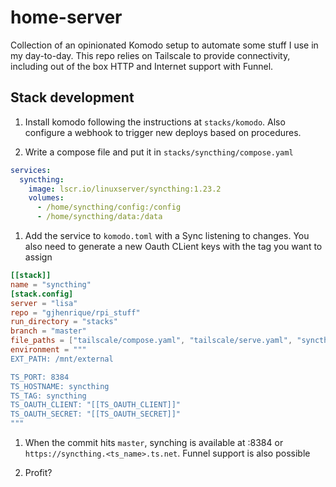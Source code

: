 # home-server

Collection of an opinionated Komodo setup to automate some stuff I use in my day-to-day. This repo relies on Tailscale to provide connectivity, including out of the box HTTP and Internet support with Funnel.

## Stack development

1. Install komodo following the instructions at `stacks/komodo`. Also configure a webhook to trigger new deploys based on procedures.

1. Write a compose file and put it in `stacks/syncthing/compose.yaml`

``` yaml
services:
  syncthing:
    image: lscr.io/linuxserver/syncthing:1.23.2
    volumes:
      - /home/syncthing/config:/config
      - /home/syncthing/data:/data
```

1. Add the service to `komodo.toml` with a Sync listening to changes. You also need to generate a new Oauth CLient keys with the tag you want to assign

``` toml
[[stack]]
name = "syncthing"
[stack.config]
server = "lisa"
repo = "gjhenrique/rpi_stuff"
run_directory = "stacks"
branch = "master"
file_paths = ["tailscale/compose.yaml", "tailscale/serve.yaml", "syncthing/compose.yaml"]
environment = """
EXT_PATH: /mnt/external

TS_PORT: 8384
TS_HOSTNAME: syncthing
TS_TAG: syncthing
TS_OAUTH_CLIENT: "[[TS_OAUTH_CLIENT]]"
TS_OAUTH_SECRET: "[[TS_OAUTH_SECRET]]"
"""
```

1. When the commit hits `master`, synching is available at <IP>:8384 or `https://syncthing.<ts_name>.ts.net`. Funnel support is also possible


1. Profit?
